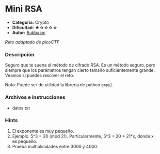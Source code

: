 # Mini RSA
- **Categoría:** Crypto
- **Dificultad:** ★☆☆☆☆
- **Autor:** [Bubbasm](https://github.com/Bubbasm)

_Reto adaptado de picoCTF_

### Descripción
Seguro que te suena el método de cifrado RSA. Es un método seguro, pero
siempre que los parámetros tengan cierto tamaño suficientemente grande.
Veamos si puedes resolver el reto.

Nota: Puede ser de utilidad la librería de python `gmpy2`.

### Archivos e instrucciones
- datos.txt

### Hints
1. El exponente es muy pequeño.
2. Ejemplo: 5^3 = 20 (mod 21). Particularmente, 5^3 = 20 + 21*x, donde x es pequeño.
3. Prueba multiplicidades entre 3000 y 4000.
